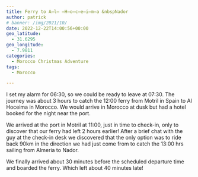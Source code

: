 ```yaml
---
title: Ferry to A̶l̶ ̶H̶o̶c̶e̶i̶m̶a &nbspNador
author: patrick
# banner: /img/2021/10/
date: 2022-12-22T14:00:56+00:00
geo_latitude:
  - 31.6295
geo_longitude:
  - 7.9811
categories:
  - Morocco Christmas Adventure
tags:
  - Morocco

---
```


I set my alarm for 06:30, so we could be ready to leave at 07:30. The journey was about 3 hours to catch the 12:00 ferry from Motril in Spain to Al Hoceima in Morocco. We would arrive in Morocco at dusk but had a hotel booked for the night near the port.

We arrived at the port in Motril at 11:00, just in time to check-in, only to discover that our ferry had left 2 hours earlier! After a brief chat with the guy at the check-in desk we discovered that the only option was to ride back 90km in the direction we had just come from to catch the 13:00 hrs sailing from Almeria to Nador.

We finally arrived about 30 minutes before the scheduled departure time and boarded the ferry. Which left about 40 minutes late!
